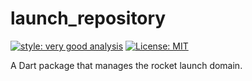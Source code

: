 # launch_repository

[![style: very good analysis][very_good_analysis_badge]][very_good_analysis_link]
[![License: MIT][license_badge]][license_link]

A Dart package that manages the rocket launch domain.

[license_badge]: https://img.shields.io/badge/license-MIT-blue.svg
[license_link]: https://opensource.org/licenses/MIT
[very_good_analysis_badge]: https://img.shields.io/badge/style-very_good_analysis-B22C89.svg
[very_good_analysis_link]: https://pub.dev/packages/very_good_analysis
